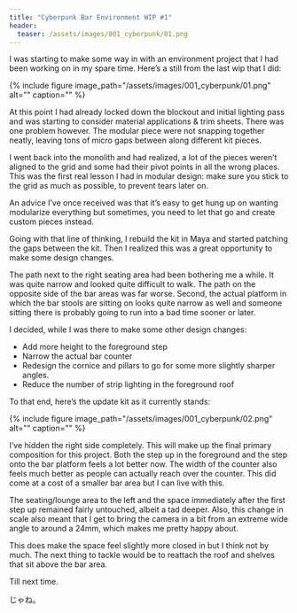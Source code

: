```yaml
---
title: "Cyberpunk Bar Environment WIP #1"
header:
  teaser: /assets/images/001_cyberpunk/01.png
---
```


I was starting to make some way in with an environment project that I had been working on in my spare time. Here’s a still from the last wip that I did:

{% include figure image_path="/assets/images/001_cyberpunk/01.png" alt="" caption="" %}

At this point I had already locked down the blockout and initial lighting pass and was starting to consider material applications & trim sheets. There was one problem however. The modular piece were not snapping together neatly, leaving tons of micro gaps between along different kit pieces.

I went back into the monolith and had realized, a lot of the pieces weren’t aligned to the grid and some had their pivot points in all the wrong places. This was the first real lesson I had in modular design: make sure you stick to the grid as much as possible, to prevent tears later on.

An advice I’ve once received was that it’s easy to get hung up on wanting modularize everything but sometimes, you need to let that go and create custom pieces instead.

Going with that line of thinking, I rebuild the kit in Maya and started patching the gaps between the kit. Then I realized this was a great opportunity to make some design changes.

The path next to the right seating area had been bothering me a while. It was quite narrow and looked quite difficult to walk. The path on the opposite side of the bar areas was far worse. Second, the actual platform in which the bar stools are sitting on looks quite narrow as well and someone sitting there is probably going to run into a bad time sooner or later.

I decided, while I was there to make some other design changes:

* Add more height to the foreground step
* Narrow the actual bar counter
* Redesign the cornice and pillars to go for some more slightly sharper angles.
* Reduce the number of strip lighting in the foreground roof

To that end, here’s the update kit as it currently stands:

{% include figure image_path="/assets/images/001_cyberpunk/02.png" alt="" caption="" %}

I’ve hidden the right side completely. This will make up the final primary composition for this project. Both the step up in the foreground and the step onto the bar platform feels a lot better now. The width of the counter also feels much better as people can actually reach over the counter. This did come at a cost of a smaller bar area but I can live with this.

The seating/lounge area to the left and the space immediately after the first step up remained fairly untouched, albeit a tad deeper. Also, this change in scale also meant that I get to bring the camera in a bit from an extreme wide angle to around a 24mm, which makes me pretty happy about.

This does make the space feel slightly more closed in but I think not by much. The next thing to tackle would be to reattach the roof and shelves that sit above the bar area.

Till next time.

じゃね。